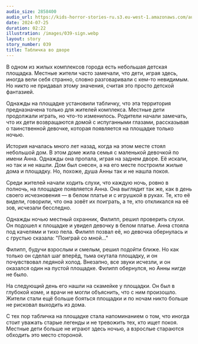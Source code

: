 ```yaml
---
audio_size: 2858400
audio_url: https://kids-horror-stories-ru.s3.eu-west-1.amazonaws.com/audio/039-sign.mp3
date: 2024-07-25
duration: 02:22
illustration: /images/039-sign.webp
layout: story
story_number: 039
title: Табличка во дворе
---
```


В одном из жилых комплексов города есть небольшая детская площадка. Местные жители часто замечали, что дети, играя здесь, иногда вели себя странно, словно разговаривали с кем-то невидимым. Но никто не придавал этому значения, считая это просто детской фантазией.

Однажды на площадке установили табличку, что эта территория предназначена только для жителей комплекса. Местные дети продолжали играть, но что-то изменилось. Родители начали замечать, что их дети возвращаются домой с испуганными глазами, рассказывая о таинственной девочке, которая появляется на площадке только ночью.

История началась много лет назад, когда на этом месте стоял небольшой дом. В этом доме жила семья с маленькой девочкой по имени Анна. Однажды она пропала, играя на заднем дворе. Её искали, но так и не нашли. Дом был снесен, а на его месте построили жилые дома и площадку. Но, похоже, душа Анны так и не нашла покоя.

Среди жителей начали ходить слухи, что каждую ночь, ровно в полночь, на площадке появляется Анна. Она выглядит так же, как в день своего исчезновения — в белом платье и с игрушкой в руках. Те, кто её видели, говорили, что она зовёт их поиграть, а те, кто откликался на её зов, исчезали бесследно.

Однажды ночью местный охранник, Филипп, решил проверить слухи. Он подошел к площадке и увидел девочку в белом платье. Анна стояла под качелями и тихо пела. Филипп позвал её, но девочка обернулась и с грустью сказала: "Поиграй со мной..."

Филипп, будучи взрослым и смелым, решил подойти ближе. Но как только он сделал шаг вперёд, тьма окутала площадку, и он почувствовал ледяной холод. Внезапно, все звуки исчезли, и он оказался один на пустой площадке. Филипп обернулся, но Анны нигде не было.

На следующий день его нашли на скамейке у площадки. Он был в глубокой коме, и врачи не могли объяснить, что с ним произошло. Жители стали ещё больше бояться площадки и по ночам никто больше не рисковал выходить из дома.

С тех пор табличка на площадке стала напоминанием о том, что иногда стоит уважать старые легенды и не тревожить тех, кто ищет покоя. Местные дети больше не играют здесь ночью, а взрослые стараются обходить это место стороной.